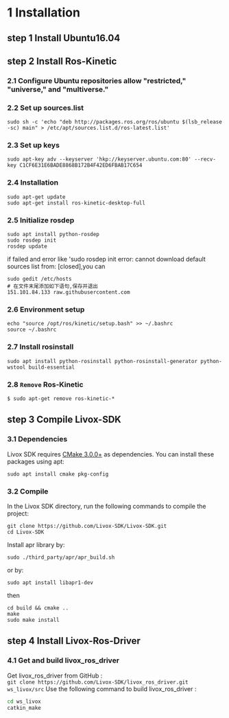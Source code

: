 # 1 Installation
## step 1 Install Ubuntu16.04

## step 2 Install Ros-Kinetic
### 2.1 Configure Ubuntu repositories allow "restricted," "universe," and "multiverse."
### 2.2 Set up sources.list
```
sudo sh -c 'echo "deb http://packages.ros.org/ros/ubuntu $(lsb_release -sc) main" > /etc/apt/sources.list.d/ros-latest.list'
```
### 2.3 Set up keys
```
sudo apt-key adv --keyserver 'hkp://keyserver.ubuntu.com:80' --recv-key C1CF6E31E6BADE8868B172B4F42ED6FBAB17C654
```
### 2.4 Installation
```
sudo apt-get update
sudo apt-get install ros-kinetic-desktop-full
```
### 2.5 Initialize rosdep
```
sudo apt install python-rosdep
sudo rosdep init
rosdep update
```
if failed and error like 'sudo rosdep init error: cannot download default sources list from: [closed],you can 
```
sudo gedit /etc/hosts
# 在文件末尾添加如下语句,保存并退出
151.101.84.133 raw.githubusercontent.com
```
### 2.6 Environment setup
```
echo "source /opt/ros/kinetic/setup.bash" >> ~/.bashrc
source ~/.bashrc
```
### 2.7 Install rosinstall
```
sudo apt install python-rosinstall python-rosinstall-generator python-wstool build-essential
```
### 2.8 `Remove` Ros-Kinetic
```
$ sudo apt-get remove ros-kinetic-*
```
## step 3 Compile Livox-SDK
### 3.1 Dependencies
Livox SDK requires [CMake 3.0.0+](https://cmake.org/) as dependencies. You can install these packages using apt:
```
sudo apt install cmake pkg-config
```
### 3.2 Compile

In the Livox SDK directory, run the following commands to compile the project:
```
git clone https://github.com/Livox-SDK/Livox-SDK.git
cd Livox-SDK
```
Install apr library by:

```
sudo ./third_party/apr/apr_build.sh
```

or by:

```
sudo apt install libapr1-dev
```

then

```
cd build && cmake ..
make
sudo make install
```
## step 4 Install Livox-Ros-Driver
### 4.1 Get and build livox_ros_driver
Get livox_ros_driver from GitHub :  
`git clone https://github.com/Livox-SDK/livox_ros_driver.git ws_livox/src`
Use the following command to build livox_ros_driver :
   ```bash
   cd ws_livox
   catkin_make
   ```

